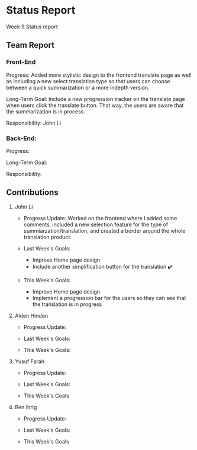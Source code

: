 # Status Report
Week 9 Status report

## Team Report
### Front-End
Progress: Added more stylistic design to the frontend translate page as well as including a new select translation type so that users can choose between a quick summarization or a more indepth version.

Long-Term Goal: Include a new progression tracker on the translate page when users click the translate button. That way, the users are aware that the summarization is in process.

Responsibiltiy: John Li

### Back-End:
Progress: 

Long-Term Goal: 

Responsibility: 

## Contributions
1. John Li
    - Progress Update: Worked on the frontend where I added some comments, included a new selection feature for the type of summiarzation/translation, and created a border around the whole translation product.

    - Last Week's Goals:
        - Improve Home page design
        - Include another simplification button for the translation ✔️


    - This Week's Goals:
        - Improve Home page design
        - Implement a progression bar for the users so they can see that the translation is in progress


2. Alden Hinden
    - Progress Update:

    - Last Week's Goals: 

    - This Week's Goals: 


3. Yusuf Farah
    - Progress Update: 

    - Last Week's Goals:

    - This Week's Goals



4. Ben Ihrig
    - Progress Update:

    - Last Week's Goals: 

    - This Week's Goals

